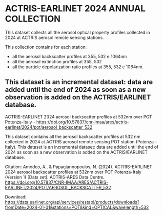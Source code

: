 # ACTRIS-EARLINET 2024 ANNUAL COLLECTION

This dataset collects all the aerosol optical property profiles collected in 2024 at ACTRIS aerosol remote sensing stations.

This collection contains for each station: 
- all the aerosol backscatter profiles at 355, 532 e 1064nm
- all the aerosol extinction profiles  at 355, 532
- all the particle depolarization ratio profiles at 355, 532 e 1064nm.
  
This dataset is an incremental dataset: data are added until the end of 2024 as soon as a new observation is added on the ACTRIS/EARLINET database.
----------------------------------------------------------------------------------------------------------------------------------------------------------------------------------

ACTRIS-EARLINET 2024 aerosol backscatter profiles at 532nm over POT Potenza-Italy - https://doi.org/10.57837/cnr-imaa/ares/actris-earlinet/2024/pot/aerosol_backscatter_532

This dataset contains all the aerosol backscatter profiles at 532 nm collected in 2024 at ACTRIS aerosol remote sensing POT station (Potenza – Italy). This dataset is an incremental dataset: data are added until the end of 2024 as soon as a new observation is added on the ACTRIS/EARLINET database.

Citation:
Amodeo, A., & Papagiannopoulos, N. (2024). ACTRIS-EARLINET 2024 aerosol backscatter profiles at 532nm over POT Potenza-Italy (Version 1) [Data set]. ACTRIS-ARES Data Centre. https://doi.org/10.57837/CNR-IMAA/ARES/ACTRIS-EARLINET/2024/POT/AEROSOL_BACKSCATTER_532

Download: https://data.earlinet.org/api/services/restapi/products/downloads?fromDate=2024-01-01&stations=POT&kind=OPTICAL&wavelength=532

